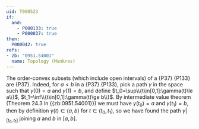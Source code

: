 ```yaml
---
uid: T000523
if:
  and:
    - P000133: true
    - P000037: true
then:
  P000042: true
refs:
- zb: "0951.54001"
  name: Topology (Munkres)
---
```


The order-convex subsets (which include open intervals) of a {P37} {P133} are {P37}. Indeed, for $a < b$ in a {P37} {P133}, pick a path $\gamma$ in the space such that $\gamma(0)=a$ and $\gamma(1)=b$, and define $t_0=\sup\\{t\in[0,1]:\gamma(t)\le a\\}$, $t_1=\inf\\{t\in[0,1]:\gamma(t)\ge b\\}$. By intermediate value theorem (Theorem 24.3 in {{zb:0951.54001}}) we must have $\gamma(t_0)=a$ and $\gamma(t_1)=b$, then by definition $\gamma(t)\in(a,b)$ for $t\in(t_0,t_1)$, so we have found the path $\gamma|_{[t_0,t_1]}$ joining $a$ and $b$ in $[a,b]$.
